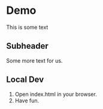 # Demo

This is some text

## Subheader

Some more text for us.

## Local Dev

1. Open index.html in your browser.
2. Have fun.